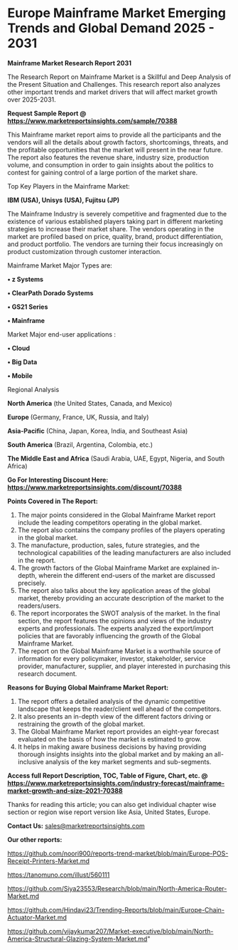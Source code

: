 # Europe Mainframe Market Emerging Trends and Global Demand 2025 - 2031

<strong>Mainframe Market Research Report 2031</strong>

The Research Report on Mainframe Market is a Skillful and Deep Analysis of the Present Situation and Challenges. This research report also analyzes other important trends and market drivers that will affect market growth over 2025-2031.

<strong>Request Sample Report @ <a href=https://www.marketreportsinsights.com/sample/70388>https://www.marketreportsinsights.com/sample/70388</a></strong>

This Mainframe market report aims to provide all the participants and the vendors will all the details about growth factors, shortcomings, threats, and the profitable opportunities that the market will present in the near future. The report also features the revenue share, industry size, production volume, and consumption in order to gain insights about the politics to contest for gaining control of a large portion of the market share.

Top Key Players in the Mainframe Market:

<strong>IBM (USA), Unisys (USA), Fujitsu (JP)</strong>

The Mainframe Industry is severely competitive and fragmented due to the existence of various established players taking part in different marketing strategies to increase their market share. The vendors operating in the market are profiled based on price, quality, brand, product differentiation, and product portfolio. The vendors are turning their focus increasingly on product customization through customer interaction.

Mainframe Market Major Types are:

<strong>• z Systems

• ClearPath Dorado Systems

• GS21 Series

• Mainframe</strong>

Market Major end-user applications :

<strong>• Cloud

• Big Data

• Mobile</strong>

Regional Analysis

</u><strong><b>North America</b></strong> (the United States, Canada, and Mexico)

<strong><b>Europe </b></strong>(Germany, France, UK, Russia, and Italy)

<strong><b>Asia-Pacific</b></strong> (China, Japan, Korea, India, and Southeast Asia)

<strong><b>South America</b></strong> (Brazil, Argentina, Colombia, etc.)

<strong><b>The Middle East and Africa</b></strong> (Saudi Arabia, UAE, Egypt, Nigeria, and South Africa)

<strong>Go For Interesting Discount Here: <a href=https://www.marketreportsinsights.com/discount/70388>https://www.marketreportsinsights.com/discount/70388</a></strong>

<strong>Points Covered in The Report:</strong>
<ol>
  <li>The major points considered in the Global Mainframe Market report include the leading competitors operating in the global market.</li>
  <li>The report also contains the company profiles of the players operating in the global market.</li>
  <li>The manufacture, production, sales, future strategies, and the technological capabilities of the leading manufacturers are also included in the report.</li>
  <li>The growth factors of the Global Mainframe Market are explained in-depth, wherein the different end-users of the market are discussed precisely.</li>
  <li>The report also talks about the key application areas of the global market, thereby providing an accurate description of the market to the readers/users.</li>
  <li>The report incorporates the SWOT analysis of the market. In the final section, the report features the opinions and views of the industry experts and professionals. The experts analyzed the export/import policies that are favorably influencing the growth of the Global Mainframe Market.</li>
  <li>The report on the Global Mainframe Market is a worthwhile source of information for every policymaker, investor, stakeholder, service provider, manufacturer, supplier, and player interested in purchasing this research document.</li>
</ol>
<strong>Reasons for Buying Global Mainframe Market Report:</strong>

<ol>
  <li>The report offers a detailed analysis of the dynamic competitive landscape that keeps the reader/client well ahead of the competitors.</li>
  <li>It also presents an in-depth view of the different factors driving or restraining the growth of the global market.</li>
  <li>The Global Mainframe Market report provides an eight-year forecast evaluated on the basis of how the market is estimated to grow.</li>
  <li>It helps in making aware business decisions by having providing thorough insights insights into the global market and by making an all-inclusive analysis of the key market segments and sub-segments.</li>
</ol>
<strong>Access full Report Description, TOC, Table of Figure, Chart, etc. @ <a href=https://www.marketreportsinsights.com/industry-forecast/mainframe-market-growth-and-size-2021-70388>https://www.marketreportsinsights.com/industry-forecast/mainframe-market-growth-and-size-2021-70388</a></strong>


Thanks for reading this article; you can also get individual chapter wise section or region wise report version like Asia, United States, Europe.

<strong>Contact Us:</strong>
sales@marketreportsinsights.com

<strong>Our other reports:</strong>

<a href=https://github.com/noori900/reports-trend-market/blob/main/Europe-POS-Receipt-Printers-Market.md>https://github.com/noori900/reports-trend-market/blob/main/Europe-POS-Receipt-Printers-Market.md</a>

<a href=https://tanomuno.com/illust/560111>https://tanomuno.com/illust/560111</a>

<a href=https://github.com/Siya23553/Research/blob/main/North-America-Router-Market.md>https://github.com/Siya23553/Research/blob/main/North-America-Router-Market.md</a>

<a href=https://github.com/Hindavi23/Trending-Reports/blob/main/Europe-Chain-Actuator-Market.md>https://github.com/Hindavi23/Trending-Reports/blob/main/Europe-Chain-Actuator-Market.md</a>

<a href=https://github.com/vijaykumar207/Market-executive/blob/main/North-America-Structural-Glazing-System-Market.md>https://github.com/vijaykumar207/Market-executive/blob/main/North-America-Structural-Glazing-System-Market.md</a>"
